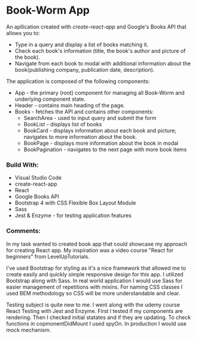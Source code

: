 # Book-Worm App
An apllication created with *create-react-app* and Google's Books API that allows you to:
- Type in a query and display a list of books matching it.
- Check each book's information (title, the book's author and picture of the book).
- Navigate from each book to modal with additional information about the book(publishing company, publication date, description).

The application is composed of the following components:
*  App - the primary (root) component for managing all Book-Worm and underlying component state.
* Header - contains main heading of the page.
* Books - fetches the API and contains other components:
    * SearchArea - used to input query and submit the form
    * BookList - displays list of books
    * BookCard - displays information about each book and picture; navigates to more information about the book.
    * BookPage - displays more information about the book in modal
    * BookPagination - navigates to the next page with more book items

### Build With:
- Visual Studio Code
- create-react-app
- React
- Google Books API
- Bootstrap 4 with CSS Flexible Box Layout Module
- Sass
- Jest & Enzyme - for testing application features

### Comments:
In my task wanted to created book app that could showcase my approach for creating React app. My inspiration was a video course "React for beginners" from LevelUpTutorials.

I've used Bootstrap for styling as it's a nice framework that allowed me to create 
easily and quickly simple responsive design for this app. I utilized Bootstrap along with Sass. In real world application I would use Sass for easier management of repetitions with mixins. For naming CSS classes I used BEM methodology so CSS will be more understandable and clear.

Testing subject is quite new to me. I went along with the udemy course React Testing with Jest and Enzyme. First I tested if my components are rendering. Then I checked initial statates and if they are updating. To check functions in copmonentDidMount I used spyOn. In production I would use mock mechanism.

